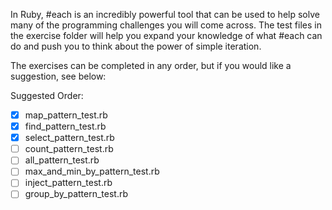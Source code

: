 In Ruby, #each is an incredibly powerful tool that can be used to help solve many of the programming challenges you will come across.  The test files in the exercise folder will help you expand your knowledge of what #each can do and push you to think about the power of simple iteration.

The exercises can be completed in any order, but if you would like a suggestion, see below:

Suggested Order:

* [x] map_pattern_test.rb
* [x] find_pattern_test.rb
* [x] select_pattern_test.rb
* [ ] count_pattern_test.rb
* [ ] all_pattern_test.rb
* [ ] max_and_min_by_pattern_test.rb
* [ ] inject_pattern_test.rb
* [ ] group_by_pattern_test.rb

